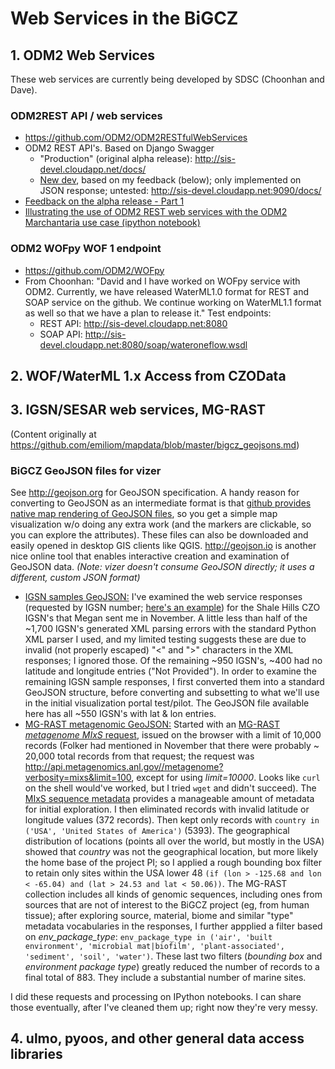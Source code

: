 # Web Services in the BiGCZ

## 1. ODM2 Web Services

These web services are currently being developed by SDSC (Choonhan and Dave).

### ODM2REST API / web services
- https://github.com/ODM2/ODM2RESTfulWebServices
- ODM2 REST API's. Based on Django Swagger
  - "Production" (original alpha release): http://sis-devel.cloudapp.net/docs/
  - [New dev](https://github.com/ODM2/ODM2RESTfulWebServices/issues/1#issuecomment-132387462), based on my feedback 
  (below); only implemented on JSON response; untested: http://sis-devel.cloudapp.net:9090/docs/
- [Feedback on the alpha release - Part 1](https://github.com/ODM2/ODM2RESTfulWebServices/issues/1)
- [Illustrating the use of ODM2 REST web services with the ODM2 Marchantaria use case (ipython notebook)](http://nbviewer.ipython.org/github/BiG-CZ/BiG-CZ-Toolbox/blob/master/ipynotebooks/ODM2RESTdemo_MarchantariaUseCase.ipynb)

### ODM2 WOFpy WOF 1 endpoint
- https://github.com/ODM2/WOFpy
- From Choonhan: "David and I have worked on WOFpy service with ODM2. Currently, we have released WaterML1.0 format for REST and SOAP service on the github. We continue working on WaterML1.1 format as well so that we have a plan to release it." Test endpoints:
  - REST API: http://sis-devel.cloudapp.net:8080
  - SOAP API: http://sis-devel.cloudapp.net:8080/soap/wateroneflow.wsdl


## 2. WOF/WaterML 1.x Access from CZOData


## 3. IGSN/SESAR web services, MG-RAST

(Content originally at https://github.com/emiliom/mapdata/blob/master/bigcz_geojsons.md)

### BiGCZ GeoJSON files for vizer

See http://geojson.org for GeoJSON specification. A handy reason for converting to GeoJSON as an intermediate format is that [github provides native map rendering of GeoJSON files](https://help.github.com/articles/mapping-geojson-files-on-github/), so you get a simple map visualization w/o doing any extra work (and the markers are clickable, so you can explore the attributes). These files can also be downloaded and easily opened in desktop GIS clients like QGIS. http://geojson.io is another nice online tool that enables interactive creation and examination of GeoJSON data. _(Note: vizer doesn't consume GeoJSON directly; it uses a different, custom JSON format)_

- [IGSN samples GeoJSON:](https://github.com/emiliom/mapdata/blob/master/igsn_czoshalehills_validresp_fc.geojson) I've examined the web service responses (requested by IGSN number; [here's an example](http://app.geosamples.org/webservices/display.php?igsn=SSH00023E)) for the Shale Hills CZO IGSN's that Megan sent me in November. A little less than half of the ~1,700 IGSN's generated XML parsing errors with the standard Python XML parser I used, and my limited testing suggests these are due to invalid (not properly escaped) "<" and ">" characters in the XML responses; I ignored those. Of the remaining ~950 IGSN's, ~400 had no latitude and longitude entries ("Not Provided"). In order to examine the remaining IGSN sample responses, I first converted them into a standard GeoJSON structure, before converting and subsetting to what we'll use in the initial visualization portal test/pilot. The GeoJSON file available here has all ~550 IGSN's with lat & lon entries.
- [MG-RAST metagenomic GeoJSON:](https://github.com/emiliom/mapdata/blob/master/mgrast_usa1_fc.geojson) Started with an [MG-RAST _metagenome MIxS_ request](http://api.metagenomics.anl.gov/api.html#metagenome), issued on the browser with a limit of 10,000 records (Folker had mentioned in November that there were probably ~ 20,000 total records from that request; the request was http://api.metagenomics.anl.gov//metagenome?verbosity=mixs&limit=100, except for using _limit=10000_. Looks like `curl` on the shell would've worked, but I tried `wget` and didn't succeed). The [MIxS sequence metadata](http://dx.doi.org/10.1038/nbt.1823) provides a manageable amount of metadata for initial exploration. I then eliminated records with invalid latitude or longitude values (372 records). Then kept only records with `country in ('USA', 'United States of America')` (5393). The geographical distribution of locations (points all over the world, but mostly in the USA) showed that _country_ was not the geographical location, but more likely the home base of the project PI; so I applied a rough bounding box filter to retain only sites within the USA lower 48 `(if (lon > -125.68 and lon < -65.04) and (lat > 24.53 and lat < 50.06))`. The MG-RAST collection includes all kinds of genomic sequences, including ones from sources that are not of interest to the BiGCZ project (eg, from human tissue); after exploring source, material, biome and similar "type" metadata vocabularies in the responses, I further appplied a filter based on _env_package_type_: `env_package_type in ('air', 'built environment', 'microbial mat|biofilm', 'plant-associated', 'sediment', 'soil', 'water')`. These last two filters (_bounding box_ and _environment package type_) greatly reduced the number of records to a final total of 883. They include a substantial number of marine sites.

I did these requests and processing on IPython notebooks. I can share those eventually, after I've cleaned them up; right now they're very messy.


## 4. ulmo, pyoos, and other general data access libraries

